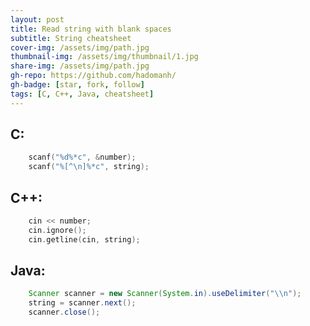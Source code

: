 ```yaml
---
layout: post
title: Read string with blank spaces
subtitle: String cheatsheet
cover-img: /assets/img/path.jpg
thumbnail-img: /assets/img/thumbnail/1.jpg
share-img: /assets/img/path.jpg
gh-repo: https://github.com/hadomanh/
gh-badge: [star, fork, follow]
tags: [C, C++, Java, cheatsheet]
---
```

## C:
```c
    scanf("%d%*c", &number);
    scanf("%[^\n]%*c", string);
```

## C++:
```cpp
    cin << number;
    cin.ignore();
    cin.getline(cin, string);
```

## Java:
```java
    Scanner scanner = new Scanner(System.in).useDelimiter("\\n");
    string = scanner.next();
    scanner.close();
```
